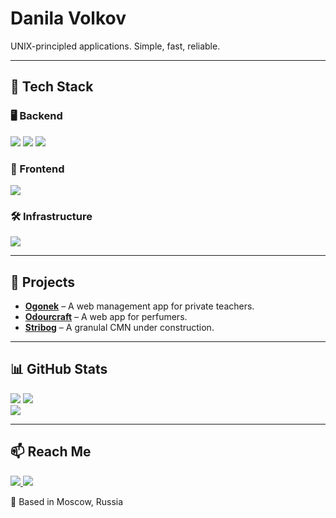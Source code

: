 # Danila Volkov

UNIX-principled applications. Simple, fast, reliable.

---

## 🧰 Tech Stack

### 🖥 Backend

<div >
  <img src="https://img.shields.io/badge/Rust-000000?style=for-the-badge&logo=rust&logoColor=white" />
  <img src="https://img.shields.io/badge/PostgreSQL-316192?style=for-the-badge&logo=postgresql&logoColor=white" />
  <img src="https://img.shields.io/badge/Redis-DC382D?style=for-the-badge&logo=redis&logoColor=white" />
</div>

### 🎨 Frontend

<div >
  <img src="https://img.shields.io/badge/Svelte-FF3E00?style=for-the-badge&logo=svelte&logoColor=white" />
</div>

### 🛠 Infrastructure

<div >
  <img src="https://img.shields.io/badge/Docker-2496ED?style=for-the-badge&logo=docker&logoColor=white" />
</div>

<!-- Tech Stack: Rust, Svelte, PostgreSQL, Redis, Docker -->

---

## 🚀 Projects

- [**Ogonek**](https://github.com/noxlovette/ogonek) – A web management app for private teachers.
- [**Odourcraft**](https://github.com/noxlovette/odourcraft) – A web app for perfumers.
- [**Stribog**](https://github.com/noxlovette/stribog) – A granulal CMN under construction.

---

## 📊 GitHub Stats

<div >
  <img src="https://github-readme-stats.vercel.app/api?username=noxlovette&show_icons=true&theme=dark&bg_color=2D2A2E&title_color=FFD866&text_color=FCFCFA&icon_color=A9DC76&hide_border=true" />
  <img src="https://github-readme-streak-stats.herokuapp.com/?user=noxlovette&theme=dark&background=2D2A2E&ring=FFD866&fire=FF6188&currStreakLabel=FFD866&sideLabels=FCFCFA&currStreakNum=FCFCFA&sideNums=FCFCFA&dates=939293&hide_border=true" />
</div>

<div >
  <img src="https://github-readme-stats.vercel.app/api/top-langs/?username=noxlovette&layout=compact&theme=dark&bg_color=2D2A2E&title_color=FFD866&text_color=FCFCFA&hide_border=true" />
</div>

---

## 📫 Reach Me

<p >
  <a href="mailto:danila.volkov@noxlovette.com">
    <img src="https://img.shields.io/badge/Email-D14836?style=for-the-badge&logo=gmail&logoColor=white" />
  </a>
  <a href="https://t.me/noxlovette">
    <img src="https://img.shields.io/badge/Telegram-2CA5E0?style=for-the-badge&logo=telegram&logoColor=white" />
  </a>
</p>

<p >📍 Based in Moscow, Russia</p>

<!-- Inspired by the UNIX philosophy of doing one thing well -->
